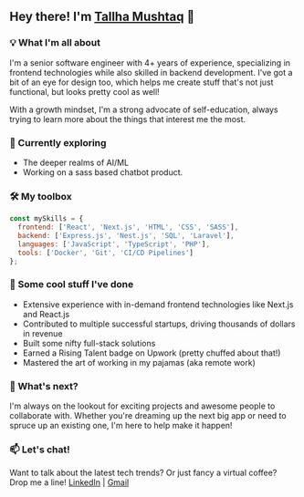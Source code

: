 ## Hey there! I'm [Tallha Mushtaq](https://tallha-mushtaq.vercel.app) 👋

### 💡 What I'm all about
I'm a senior software engineer with 4+ years of experience, specializing in frontend technologies while also skilled in backend development. I've got a bit of an eye for design too, which helps me create stuff that's not just functional, but looks pretty cool as well!

With a growth mindset, I'm a strong advocate of self-education, always trying to learn more about the things that interest me the most.

### 🌱 Currently exploring
- The deeper realms of AI/ML
- Working on a sass based chatbot product.

### 🛠️ My toolbox
```javascript
const mySkills = {
  frontend: ['React', 'Next.js', 'HTML', 'CSS', 'SASS'],
  backend: ['Express.js', 'Nest.js', 'SQL', 'Laravel'],
  languages: ['JavaScript', 'TypeScript', 'PHP'],
  tools: ['Docker', 'Git', 'CI/CD Pipelines']
};
```

### 💼 Some cool stuff I've done
- Extensive experience with in-demand frontend technologies like Next.js and React.js
- Contributed to multiple successful startups, driving thousands of dollars in revenue
- Built some nifty full-stack solutions
- Earned a Rising Talent badge on Upwork (pretty chuffed about that!)
- Mastered the art of working in my pajamas (aka remote work)


### 🚀 What's next?
I'm always on the lookout for exciting projects and awesome people to collaborate with. Whether you're dreaming up the next big app or need to spruce up an existing one, I'm here to help make it happen!

### 📫 Let's chat!
Want to talk about the latest tech trends? Or just fancy a virtual coffee? Drop me a line!
[LinkedIn](https://linkedin.com/in/tallha-mushtaq) | [Gmail](mailto:devtallha@gmail.com)
